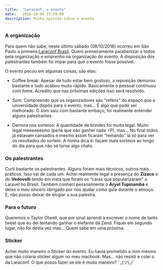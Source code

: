 ```yaml
---
title:  "Laraconf, o evento"
date:   2016-10-09 23:59:00
description: Minha opinião sobre o evento
---
```


### A organização ###

Para quem não sabe, neste último sábado (08/10/2016) ocorreu em São Paulo a primeira [Laraconf Brasil](http://laraconfbrasil.com.br/). Quero primeiramente parabenizar a todos pela organização e emprenho na organização do evento. A disposição dos palestrantes também foi ímpar para que o evento fosse possível.

O evento pecou em algumas coisas, são elas: 


- Coffee break: Apesar de tudo estar bem gostoso, a reposição demorou bastante e tudo acabou muito rápido. Basicamente o pessoal continuou com fome. Acredito que nas próximas edições isso  será resolvido. 

- Som: Compreendo que os organizadores são “reféns" do espaço que a universidade dispôs para o evento, mas… É algo que pode ser melhorado. O som saiu com bastante embaço, foi realmente entender alguns palestrantes.

- Demora nos sorteios: A quantidade de brindes foi muito legal. Muito legal meeeeeesmo (pena que não ganhei nada =P), mas… No final todos já estavam cansados e mesmo assim ficaram “remando" lá só para ver os resultados do sorteio. A minha dica é: façam mais sorteios ao longo do dia para que não se torne algo chato.

### Os palestrantes ###

Curti bastante os palestrantes. Alguns foram mais técnicos, outros mais práticos. Isso vai de cada um. Achei realmente legal a presença do **Zizaco** e do **Vedovelli** tendo em vista que foram os  “caras que popularizaram" o Laravel no Brasil. Também conheci pessoalmente o **Aryel Tupinambá** e deixo o meu sincero obrigado por nos ajudar como guia durante o almoço. E, não posso deixar de elogiar a sua palestra. 

### Para o futuro ###

Queremos o Taylor Otwell, que por sinal aprendi a escrever o nome de tanto tweet que eu dei tentando ganhar o elefante da Zend. Fiquei em segundo lugar, não foi desta vez mas… Quem sabe em uma próxima. 

### Sticker ###

Achei muito maneiro o Sticker do evento. Eu havia prometido a mim mesmo que não colaria sticker algum no meu macbook. Mas… não resisti e colei o da Laraconf. O que posso fazer se ele é muito maneiro?  ¯\_(ツ)_/¯
